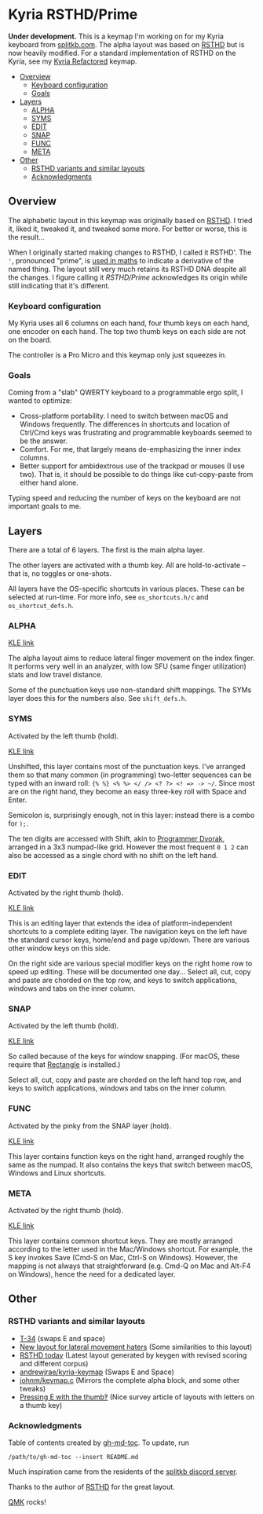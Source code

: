 # Kyria RSTHD/Prime

**Under development.** This is a keymap I'm working on for my Kyria keyboard from [splitkb.com](https://splitkb.com). The alpha layout was based on [RSTHD](https://xsznix.wordpress.com/2016/05/16/introducing-the-rsthd-layout/) but is now heavily modified. For a standard implementation of RSTHD on the Kyria, see my [Kyria Refactored](https://github.com/frogm0uth/keyboard-firmware/tree/master/kyria-refactored) keymap.

<!--ts-->
   * [Overview](#overview)
      * [Keyboard configuration](#keyboard-configuration)
      * [Goals](#goals)
   * [Layers](#layers)
      * [ALPHA](#alpha)
      * [SYMS](#syms)
      * [EDIT](#edit)
      * [SNAP](#snap)
      * [FUNC](#func)
      * [META](#meta)
   * [Other](#other)
      * [RSTHD variants and similar layouts](#rsthd-variants-and-similar-layouts)
      * [Acknowledgments](#acknowledgments)

<!-- Created by https://github.com/ekalinin/github-markdown-toc -->
<!-- Added by: username, at: Fri 24 Jun 2022 04:38:53 AEST -->

<!--te-->

## Overview

The alphabetic layout in this keymap was originally based on [RSTHD](https://xsznix.wordpress.com/2016/05/16/introducing-the-rsthd-layout/). I tried it, liked it, tweaked it, and tweaked some more. For better or worse, this is the result...

When I originally started making changes to RSTHD, I called it RSTHD'. The `'`, pronounced "prime", is [used in maths](https://en.wikipedia.org/wiki/Prime_(symbol)#Use_in_mathematics,_statistics,_and_science) to indicate a derivative of the named thing. The layout still very much retains its RSTHD DNA despite all the changes. I figure calling it *RSTHD/Prime* acknowledges its origin while still indicating that it's different.

### Keyboard configuration

My Kyria uses all 6 columns on each hand, four thumb keys on each hand, one encoder on each hand. The top two thumb keys on each side are not on the board.

The controller is a Pro Micro and this keymap only just squeezes in.

### Goals

Coming from a "slab" QWERTY keyboard to a programmable ergo split, I wanted to optimize:

- Cross-platform portability. I need to switch between macOS and Windows frequently. The differences in shortcuts and location of Ctrl/Cmd keys was frustrating and programmable keyboards seemed to be the answer.
- Comfort. For me, that largely means de-emphasizing the inner index columns.
- Better support for ambidextrous use of the trackpad or mouses (I use two). That is, it should be possible to do things like cut-copy-paste from either hand alone.

Typing speed and reducing the number of keys on the keyboard are not important goals to me.

## Layers

There are a total of 6 layers. The first is the main alpha layer.

The other layers are activated with a thumb key. All are hold-to-activate &ndash; that is, no toggles or one-shots.

All layers have the OS-specific shortcuts in various places. These can be selected at run-time. For more info, see `os_shortcuts.h/c` and `os_shortcut_defs.h`.

### ALPHA

[KLE link](http://www.keyboard-layout-editor.com/#/gists/69cf0f771159d920a34d882d696af6aa)

The alpha layout aims to reduce lateral finger movement on the index finger. It performs very well in an analyzer, with low SFU (same finger utilization) stats and low travel distance.

Some of the punctuation keys use non-standard shift mappings. The SYMs layer does this for the numbers also. See `shift_defs.h`.

### SYMS

Activated by the left thumb (hold).

[KLE link](http://www.keyboard-layout-editor.com/#/gists/0b079c6153a029c55cc8b5b7fbe701f2)

Unshifted, this layer contains most of the punctuation keys. I've arranged them so that many common (in programming) two-letter sequences can be typed with an inward roll: `{% %} <% %> </ /> <? ?> <! => -> ~/`. Since most are on the right hand, they become an easy three-key roll with Space and Enter. 

Semicolon is, surprisingly enough, not in this layer: instead there is a combo for `);`.

The ten digits are accessed with Shift, akin to [Programmer Dvorak](https://www.kaufmann.no/roland/dvorak/), arranged in a 3x3 numpad-like grid. However the most frequent `0 1 2` can also be accessed as a single chord with no shift on the left hand.

### EDIT

Activated by the right thumb (hold).

[KLE link](http://www.keyboard-layout-editor.com/#/gists/24a80f5840733d6384fd21e20e1f28a0)

This is an editing layer that extends the idea of platform-independent shortcuts to a complete editing layer. The navigation keys on the left have the standard cursor keys, home/end and page up/down. There are various other window keys on this side. 

On the right side are various special modifier keys on the right home row to speed up editing. These will be documented one day... Select all, cut, copy and paste are chorded on the  top row, and keys to switch applications, windows and tabs on the inner column.

### SNAP

Activated by the left thumb (hold).

[KLE link](http://www.keyboard-layout-editor.com/#/gists/6aa3ef0fcb5c886dc105a94b62690fe0)

So called because of the keys for window snapping. (For macOS, these require that [Rectangle](https://rectangleapp.com) is installed.)

Select all, cut, copy and paste are chorded on the left hand top row, and keys to switch applications, windows and tabs on the inner column.

### FUNC
Activated by the pinky from the SNAP layer (hold).

[KLE link](http://www.keyboard-layout-editor.com/#/gists/e09a2e00f963d27b25cdaf5962b9cb7f)

This layer contains function keys on the right hand, arranged roughly the same as the numpad. It also contains the keys that switch between macOS, Windows and Linux shortcuts.

### META
Activated by the right thumb (hold).

[KLE link](http://www.keyboard-layout-editor.com/#/gists/c3f3f925be48f9c67de27b1e3b21ee37)

This layer contains common shortcut keys. They are mostly arranged according to the letter used in the Mac/Windows shortcut. For example, the S key invokes Save (Cmd-S on Mac, Ctrl-S on Windows). However, the mapping is not always that straightforward (e.g. Cmd-Q on Mac and Alt-F4 on Windows), hence the need for a dedicated layer.

## Other

### RSTHD variants and similar layouts
- [T-34](https://www.jonashietala.se/blog/2021/06/03/the-t-34-keyboard-layout/) (swaps E and space)
- [New layout for lateral movement haters](https://www.reddit.com/r/KeyboardLayouts/comments/mnumbs/new_layout_for_lateral_movement_haters/) (Some similarities to this layout)
- [RSTHD today](https://xsznix.wordpress.com/2021/01/13/rsthd-today/) (Latest layout generated by keygen with revised scoring and different corpus)
- [andrewjrae/kyria-keymap](https://github.com/andrewjrae/kyria-keymap) (Swaps E and Space)
- [johnm/keymap.c](https://gist.github.com/johnm/e3c129b20bbcae97601e547a7dd9fa0a) (Mirrors the complete alpha block, and some other tweaks)
- [Pressing E with the thumb‽](https://precondition.github.io/pressing-e-with-the-thumb) (Nice survey article of layouts with letters on a thumb key)

### Acknowledgments

Table of contents created by [gh-md-toc](https://github.com/ekalinin/github-markdown-toc). To update, run

```
/path/to/gh-md-toc --insert README.md
```

Much inspiration came from the residents of the [splitkb discord server](https://splitkb.com/discord).

Thanks to the author of [RSTHD](https://xsznix.wordpress.com/2016/05/16/introducing-the-rsthd-layout/) for the great layout.

[QMK](https://qmk.fm) rocks!

